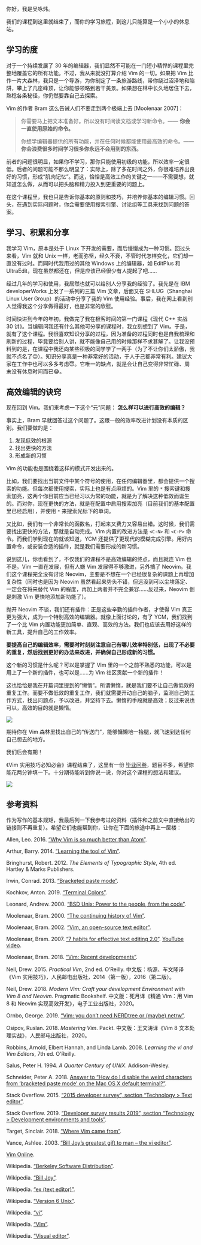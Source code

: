 你好，我是吴咏炜。

我们的课程到这里就结束了，而你的学习旅程，到这儿只能算是一个小小的休息站。

## 学习的度

对于一个持续发展了 30 年的编辑器，我们显然不可能在一门短小精悍的课程里完整地覆盖它的所有功能。不过，我从来就没打算介绍 Vim 的一切。如果把 Vim 比作一片大森林，我只是一个导游，为你制定了一条旅游路线，带你绕过沼泽地和陷阱，攀上了几座峰顶，让你能够领略到若干美景。如果想在林中长久地居住下去，熟稔各条秘径，你仍然要靠自己去探索。

Vim 的作者 Bram 这么告诫人们不要走到两个极端上去 \[Moolenaar 2007\]：

> 你需要马上把文本准备好。所以没有时间读文档或学习新命令。—— **你会一直使用原始的命令。**
>
> 你想学编辑器提供的所有功能，并在任何时候都能使用最高效的命令。—— **你会浪费很多时间学习很多你永远不会用到的东西。**

前者的问题很明显，如果你不学习，那你只能使用初级的功能，所以效率一定很低。后者的问题可能不那么明显了：实际上，除了多花时间之外，你很难培养出良好的习惯，形成“肌肉记忆”。而这，恰恰是高效工作的关键之一——不需要想，就知道怎么做，从而可以把头脑和精力投入到更重要的问题上。

在这个课程里，我也只是告诉你基本的原则和技巧，并培养你基本的编辑习惯。回头，在遇到实际问题时，你会需要使用搜索引擎、讨论组等工具来找到问题的答案。

## 学习、积累和分享

我学习 Vim，原本是处于 Linux 下开发的需要，而后慢慢成为一种习惯。回过头来看，Vim 就和 Unix 一样，老而弥坚，经久不衰，不管时代怎样变化，它们却一直没有过时。而同时代我用过的其他 Windows 上的编辑器，如 EditPlus 和 UltraEdit，现在虽然都还在，但是应该已经很少有人提起了吧……

经过几年的学习和使用，我居然也就可以给别人分享我的经验了。我先是在 IBM developerWorks 上发了一系列的三篇 Vim 文章，后面又在 SHLUG（Shanghai Linux User Group）的活动中分享了我的 Vim 使用经验。事后，我在网上看到别人觉得我这个分享做得最好，也是非常的欣慰。

时间快进到今年的年初，我做完了我在极客时间的第一门课程《现代 C++ 实战 30 讲》。当编辑问我还有什么其他可分享的课程时，我立刻想到了 Vim。于是，就有了这个课程。我很喜欢知识分享的过程，因为准备的过程同时也是自我梳理和刷新的过程，毕竟要给别人讲，就不能像自己用的时候那样不求甚解了。让我没预料到的是，在课程中我还向某些积极的同学学了一两手（为了不让你们太骄傲，我就不点名了😉）。知识分享真是一种非常好的活动，于人于己都非常有利。建议大家在工作中也可以多多考虑😇。它唯一的缺点，就是会让自己变得非常忙碌、周末没有休息时间而已😂。

## 高效编辑的诀窍

现在回到 Vim。我们来考虑一下这个“元”问题： **怎么样可以进行高效的编辑？**

事实上，Bram 早就回答过这个问题了。这跟一般的效率改进计划没有本质的区别。我们要做的是：

1. 发现低效的根源
2. 找出更快的方法
3. 形成新的习惯

Vim 的功能也是围绕着这样的模式开发出来的。

比如，我们要找出当前文件中某个符号的使用，在任何编辑器里，都会提供一个搜索的功能。但每次都使用搜索，实际上也是有点麻烦的。Vim 里的 `*` 搜索键和搜索加亮，这两个你目前应当已经习以为常的功能，就是为了解决这种低效而诞生的。而对你，现在更快的方法，就是在配置中启用搜索加亮（目前我们的基本配置里已经启用），并使用 `*` 来搜索光标下的单词。

又比如，我们有一个非常长的函数名，打起来又费力又容易出错。这时候，我们需要找出更快的方法，那就是自动完成。Vim 内置的改进方法是 `<C-N>` 和 `<C-P>` 命令。而我们学到现在的就该知道，YCM 还提供了更现代的模糊完成引擎。用好内置命令，或安装合适的插件，就是我们需要形成的新习惯。

说到这儿，你也看到了，不仅我们的课程不是高效编辑的终点，而且就连 Vim 也不是。Vim 一直在发展，但有人嫌 Vim 发展得不够激进，另外搞了 Neovim。我们这个课程完全没有讨论 Neovim，主要是不想在一个已经很复杂的课题上再增加复杂性（同时也是因为 Neovim 虽然看起来势头不错，但远没到可以尘埃落定、一定会在将来替代 Vim 的程度，再加上两者并不完全兼容……反过来，Neovim 倒是刺激 Vim 更快地添加新功能了）。

抛开 Neovim 不谈，我们还有插件：正是这些辛勤的插件作者，才使得 Vim 真正更为强大，成为一个特别高效的编辑器。就像上面讨论的，有了 YCM，我们找到了一个比 Vim 内置功能更加简单、直观、高效的方法。我们也应该去用好这样的新工具，提升自己的工作效率。

**要提高自己的编辑效率，需要时时刻刻注意自己有哪儿效率特别低，出现了不必要的重复，然后找到更好的办法来改进，并确保自己形成新的习惯。**

这个新的习惯是什么呢？可以是掌握了 Vim 里的一个之前不熟悉的功能，可以是用上了一个新的插件，也可以是……为 Vim 社区贡献一个新的插件！

这也恰恰是我在开篇词里提到的“懒惰”。所谓懒惰，就是我们要不让自己做低效的重复工作。而要不做低效的重复工作，我们就需要开动自己的脑子，监测自己的工作方式，找出问题点，予以改进，并坚持下去。懒惰的手段就是高效；反过来说也可以，高效的目的就是懒惰。

![](https://static001.geekbang.org/resource/image/9a/6d/9acfda8886d48783a2ce44992cf9c06d.jpg?wh=1920*1239)

期待你在 Vim 森林里找出自己的“传送门”，能够慵懒地一抬腿，就飞速到达任何自己想去的地方。

我们后会有期！

《Vim 实用技巧必知必会》课程结束了，这里有一份 [毕业问卷](https://jinshuju.net/f/vUVK4d)，题目不多，希望你能花两分钟填一下。十分期待能听到你说一说，你对这个课程的想法和建议。

[![](https://static001.geekbang.org/resource/image/71/24/71b5fb4e0b3db4623c0686b6a0715e24.jpg?wh=1142*801)](https://jinshuju.net/f/vUVK4d)

## 参考资料

作为写作的基本规矩，我最后列一下我参考过的资料（插件和之前文中直接给出的链接则不再重复）。希望它们也能帮到你，让你在下面的旅途中再上一层楼：

Allen, Leo. 2016. [“Why Vim is so much better than Atom”](https://blog.makersacademy.com/why-vim-is-so-much-better-than-atom-4e8253e6f605).

Arthur, Barry. 2014. [“Learning the tool of Vim”](http://of-vim-and-vigor.blogspot.com/2014/08/learning-tool-of-vim.html).

Bringhurst, Robert. 2012. _The Elements of Typographic Style_, 4th ed. Hartley & Marks Publishers.

Irwin, Conrad. 2013. [“Bracketed paste mode”](https://cirw.in/blog/bracketed-paste).

Kochkov, Anton. 2019. [“Terminal Colors”](https://gist.github.com/XVilka/8346728).

Leonard, Andrew. 2000. [“BSD Unix: Power to the people, from the code”](https://www.salon.com/test/2000/05/16/chapter_2_part_one/).

Moolenaar, Bram. 2000. [“The continuing history of Vim”](https://moolenaar.net/vimstory.pdf).

Moolenaar, Bram. 2002. [“Vim, an open-source text editor”](http://www.free-soft.org/FSM/english/issue01/vim.html).

Moolenaar, Bram. 2007. [“7 habits for effective text editing 2.0”](https://moolenaar.net/habits_2007.pdf). [YouTube video](https://www.youtube.com/watch?v=p6K4iIMlouI).

Moolenaar, Bram. 2018. [“Vim: Recent developments”](https://www.moolenaar.net/Vim_Krakow_2018.pdf).

Neil, Drew. 2015. _Practical Vim_, 2nd ed. O’Reilly. 中文版：杨源、车文隆译《Vim 实用技巧》，人民邮电出版社，2014（第一版），2016（第二版）。

Neil, Drew. 2018. _Modern Vim: Craft your development Environment with Vim 8 and Neovim_. Pragmatic Bookshelf. 中文版：死月译《精通 Vim：用 Vim 8 和 Neovim 实现高效开发》，电子工业出版社，2020。

Ornbo, George. 2019. [“Vim: you don’t need NERDtree or (maybe) netrw”](https://shapeshed.com/vim-netrw/).

Osipov, Ruslan. 2018. _Mastering Vim_. Packt. 中文版：王文涛译《Vim 8 文本处理实战》，人民邮电出版社，2020。

Robbins, Arnold, Elbert Hannah, and Linda Lamb. 2008. _Learning the vi and Vim Editors_, 7th ed. O’Reilly.

Salus, Peter H. 1994. _A Quarter Century of UNIX_. Addison-Wesley.

Schneider, Peter A. 2018. [Answer to “How do I disable the weird characters from ‘bracketed paste mode’ on the Mac OS X default terminal?”](https://stackoverflow.com/a/50654284/816999).

Stack Overflow. 2015. [“2015 developer survey”, section “Technology > Text editor”](https://insights.stackoverflow.com/survey/2015#tech-editor).

Stack Overflow. 2019. [“Developer survey results 2019”, section “Technology > Development environments and tools”](https://insights.stackoverflow.com/survey/2019#development-environments-and-tools).

Target, Sinclair. 2018. [“Where Vim came from”](https://twobithistory.org/2018/08/05/where-vim-came-from.html).

Vance, Ashlee. 2003. [“Bill Joy’s greatest gift to man – the vi editor”](https://www.theregister.co.uk/2003/09/11/bill_joys_greatest_gift).

[Vim Online](https://www.vim.org/).

Wikipedia. [“Berkeley Software Distribution”](https://en.wikipedia.org/wiki/Berkeley_Software_Distribution).

Wikipedia. [“Bill Joy”](https://en.wikipedia.org/wiki/Bill_Joy).

Wikipedia. [“ex (text editor)”](https://en.wikipedia.org/wiki/Ex_(text_editor)).

Wikipedia. [“Version 6 Unix”](https://en.wikipedia.org/wiki/Version_6_Unix).

Wikipedia. [“vi”](https://en.wikipedia.org/wiki/Vi).

Wikipedia. [“Vim”](https://en.wikipedia.org/wiki/Vim_(text_editor)).

Wikipedia. [“Visual editor”](https://en.wikipedia.org/wiki/Visual_editor).